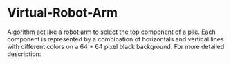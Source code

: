 # Virtual-Robot-Arm

Algorithm act like a robot arm to select the top component of a pile. Each component is represented by a combination of horizontals and vertical lines with different colors on a 64 * 64 pixel black background. For more detailed description: 
